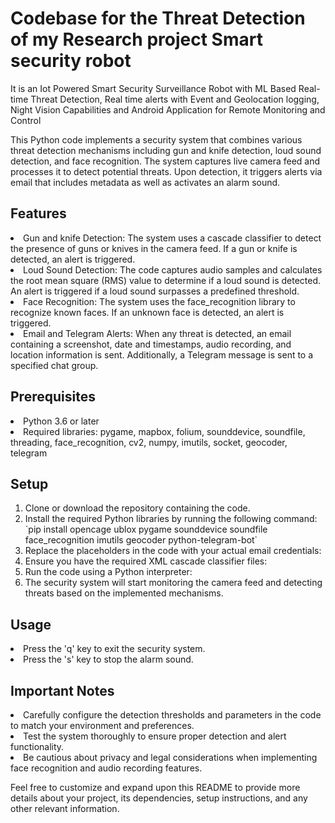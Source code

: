 # Codebase for the Threat Detection of my Research project Smart security robot
<p>It is an Iot Powered Smart Security Surveillance Robot with ML Based Real-time Threat Detection, Real time alerts with Event and Geolocation logging, Night Vision Capabilities and Android Application for Remote Monitoring and Control</p>

<p>This Python code implements a security system that combines various threat detection mechanisms including gun and knife detection, loud sound detection, and face recognition. The system captures live camera feed and processes it to detect potential threats. Upon detection, it triggers alerts via email that includes metadata as well as activates an alarm sound.</p>

<h2>Features</h2>
<li>Gun and knife Detection: The system uses a cascade classifier to detect the presence of guns or knives in the camera feed. If a gun or knife is detected, an alert is triggered.</li>
<li>Loud Sound Detection: The code captures audio samples and calculates the root mean square (RMS) value to determine if a loud sound is detected. An alert is triggered if a loud sound surpasses a predefined threshold.</li>
<li>Face Recognition: The system uses the face_recognition library to recognize known faces. If an unknown face is detected, an alert is triggered.</li>
<li>Email and Telegram Alerts: When any threat is detected, an email containing a screenshot, date and timestamps, audio recording, and location information is sent. Additionally, a Telegram message is sent to a specified chat group.</li>

<h2>Prerequisites</h2>
<li>Python 3.6 or later</li>
<li>Required libraries: pygame, mapbox, folium, sounddevice, soundfile, threading, face_recognition, cv2, numpy, imutils, socket, geocoder, telegram</li>

<h2>Setup</h2>
<ol>
<li>Clone or download the repository containing the code.</li>
<li>Install the required Python libraries by running the following command: `pip install opencage ublox pygame sounddevice soundfile face_recognition imutils geocoder python-telegram-bot`</li>
<li>Replace the placeholders in the code with your actual email credentials:</li>
<li>Ensure you have the required XML cascade classifier files:</li>
<li>Run the code using a Python interpreter:</li>
<li>The security system will start monitoring the camera feed and detecting threats based on the implemented mechanisms.</li>
</ol>

<h2>Usage</h2>
<li>Press the 'q' key to exit the security system.</li>
<li>Press the 's' key to stop the alarm sound.</li>

<h2>Important Notes</h2>
<li>Carefully configure the detection thresholds and parameters in the code to match your environment and preferences.</li>
<li>Test the system thoroughly to ensure proper detection and alert functionality.</li>
<li>Be cautious about privacy and legal considerations when implementing face recognition and audio recording features.</li>

<p>Feel free to customize and expand upon this README to provide more details about your project, its dependencies, setup instructions, and any other relevant information.</p>
